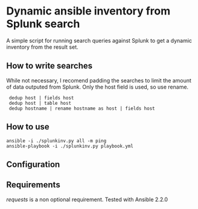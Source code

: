 Dynamic ansible inventory from Splunk search
============================================
A simple script for running search queries against Splunk to get a dynamic
inventory from the result set.

## How to write searches 
While not necessary, I recomend padding the searches to limit the amount of
data outputed from Splunk. Only the host field is used, so use rename.

```
 dedup host | fields host
 dedup host | table host
 dedup hostname | rename hostname as host | fields host
```

## How to use

```
ansible -i ./splunkinv.py all -m ping 
ansible-playbook -i ./splunkinv.py playbook.yml
```

## Configuration


## Requirements
_requests_ is a non optional requirement.
Tested with Ansible 2.2.0
